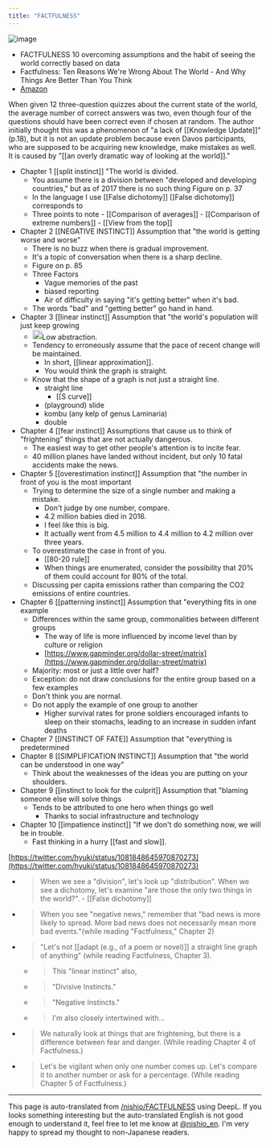 ```yaml
---
title: "FACTFULNESS"
---
```


![image](https://images-fe.ssl-images-amazon.com/images/I/410QuKHYY3L.jpg)
- FACTFULNESS 10 overcoming assumptions and the habit of seeing the world correctly based on data
- Factfulness: Ten Reasons We're Wrong About The World - And Why Things Are Better Than You Think
- [Amazon](https://amzn.to/2Rg03vf)

When given 12 three-question quizzes about the current state of the world, the average number of correct answers was two, even though four of the questions should have been correct even if chosen at random.
The author initially thought this was a phenomenon of "a lack of [[Knowledge Update]]" (p.18), but it is not an update problem because even Davos participants, who are supposed to be acquiring new knowledge, make mistakes as well. It is caused by "[[an overly dramatic way of looking at the world]]."

- Chapter 1 [[split instinct]] "The world is divided.
    - You assume there is a division between "developed and developing countries," but as of 2017 there is no such thing Figure on p. 37
    - In the language I use [[False dichotomy]] [[False dichotomy]] corresponds to
    - Three points to note
            - [[Comparison of averages]]
            - [[Comparison of extreme numbers]]
            - [[View from the top]]
- Chapter 2 [[NEGATIVE INSTINCT]] Assumption that "the world is getting worse and worse"
    - There is no buzz when there is gradual improvement.
    - It's a topic of conversation when there is a sharp decline.
    - Figure on p. 85
    - Three Factors
        - Vague memories of the past
        - biased reporting
        - Air of difficulty in saying "it's getting better" when it's bad.
    - The words "bad" and "getting better" go hand in hand.
- Chapter 3 [[linear instinct]] Assumption that "the world's population will just keep growing
    - <img src='https://scrapbox.io/api/pages/nishio-en/nishio/icon' alt='nishio.icon' height="19.5"/>Low abstraction.
    - Tendency to erroneously assume that the pace of recent change will be maintained.
        - In short, [[linear approximation]].
        - You would think the graph is straight.
    - Know that the shape of a graph is not just a straight line.
        - straight line
            - [[S curve]]
        - (playground) slide
        - kombu (any kelp of genus Laminaria)
        - double
- Chapter 4 [[fear instinct]] Assumptions that cause us to think of "frightening" things that are not actually dangerous.
    - The easiest way to get other people's attention is to incite fear.
    - 40 million planes have landed without incident, but only 10 fatal accidents make the news.
- Chapter 5 [[overestimation instinct]] Assumption that "the number in front of you is the most important
    - Trying to determine the size of a single number and making a mistake.
        - Don't judge by one number, compare.
        - 4.2 million babies died in 2016.
        - I feel like this is big.
        - It actually went from 4.5 million to 4.4 million to 4.2 million over three years.
    - To overestimate the case in front of you.
        - [[80-20 rule]]
        - When things are enumerated, consider the possibility that 20% of them could account for 80% of the total.
    - Discussing per capita emissions rather than comparing the CO2 emissions of entire countries.
- Chapter 6 [[patterning instinct]] Assumption that "everything fits in one example
    - Differences within the same group, commonalities between different groups
        - The way of life is more influenced by income level than by culture or religion
        - [https://www.gapminder.org/dollar-street/matrix](https://www.gapminder.org/dollar-street/matrix)
    - Majority: most or just a little over half?
    - Exception: do not draw conclusions for the entire group based on a few examples
    - Don't think you are normal.
    - Do not apply the example of one group to another
        - Higher survival rates for prone soldiers encouraged infants to sleep on their stomachs, leading to an increase in sudden infant deaths
- Chapter 7 [[INSTINCT OF FATE]] Assumption that "everything is predetermined
- Chapter 8 [[SIMPLIFICATION INSTINCT]] Assumption that "the world can be understood in one way"
    - Think about the weaknesses of the ideas you are putting on your shoulders.
- Chapter 9 [[instinct to look for the culprit]] Assumption that "blaming someone else will solve things
    - Tends to be attributed to one hero when things go well
        - Thanks to social infrastructure and technology
- Chapter 10 [[impatience instinct]] "If we don't do something now, we will be in trouble.
    - Fast thinking in a hurry [[fast and slow]].

[https://twitter.com/hyuki/status/1081848645970870273](https://twitter.com/hyuki/status/1081848645970870273)
- > When we see a "division", let's look up "distribution". When we see a dichotomy, let's examine "are those the only two things in the world?".
            - [[False dichotomy]]
- > When you see "negative news," remember that "bad news is more likely to spread. More bad news does not necessarily mean more bad events."(while reading "Factfulness," Chapter 2)

- > "Let's not [[adapt (e.g., of a poem or novel)]] a straight line graph of anything" (while reading Factfulness, Chapter 3).
    - > This "linear instinct" also,
    - >  "Divisive Instincts."
    - >  "Negative Instincts."
    - > I'm also closely intertwined with...

- > We naturally look at things that are frightening, but there is a difference between fear and danger. (While reading Chapter 4 of Factfulness.)

- > Let's be vigilant when only one number comes up. Let's compare it to another number or ask for a percentage. (While reading Chapter 5 of Factfulness.)
---
This page is auto-translated from [/nishio/FACTFULNESS](https://scrapbox.io/nishio/FACTFULNESS) using DeepL. If you looks something interesting but the auto-translated English is not good enough to understand it, feel free to let me know at [@nishio_en](https://twitter.com/nishio_en). I'm very happy to spread my thought to non-Japanese readers.